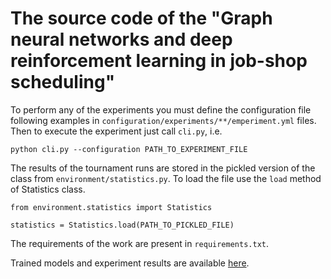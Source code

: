 
# The source code of the "Graph neural networks and deep reinforcement learning in job-shop scheduling"

To perform any of the experiments you must define the configuration file following examples in `configuration/experiments/**/emperiment.yml` files.
Then to execute the experiment just call `cli.py`, i.e.

```
python cli.py --configuration PATH_TO_EXPERIMENT_FILE
```

The results of the tournament runs are stored in the pickled version of the class from `environment/statistics.py`.
To load the file use the `load` method of Statistics class.

```
from environment.statistics import Statistics

statistics = Statistics.load(PATH_TO_PICKLED_FILE)
```

The requirements of the work are present in `requirements.txt`.

Trained models and experiment results are available [here](https://campuscvut-my.sharepoint.com/:u:/g/personal/hayeuyur_cvut_cz/EQ7TgHnCjbVIvDmWBltOo5ABQH5YcKSm6CRa0k33InaY8A?e=ul41Pa).